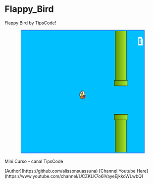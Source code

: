 # Flappy_Bird
Flappy Bird by TipsCode!


<p align="center">
  <img width="400" height="400" src="imagens/Flappy.png">
</p>

<p>Mini Curso - canal TipsCode</p>
[Author](https://github.com/alissonsuassuna)
[Channel Youtube Here](https://www.youtube.com/channel/UCZKLK7o6IVayeEjkkoWLwbQ)
